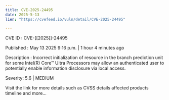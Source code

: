 ```yaml
---
title: CVE-2025-24495
date: 2025-5-13
lien: "https://cvefeed.io/vuln/detail/CVE-2025-24495"

---
```


CVE ID : CVE-[[2025]]-24495

Published :  May 13
2025
9:16 p.m. | 1 hour
4 minutes ago

Description : Incorrect initialization of resource in the branch prediction unit for some Intel(R) Core™ Ultra Processors may allow an authenticated user to potentially enable information disclosure via local access.

Severity: 5.6 | MEDIUM

Visit the link for more details
such as CVSS details
affected products
timeline
and more...
